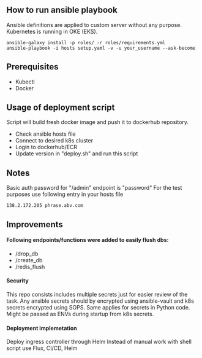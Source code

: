 ## How to run ansible playbook
Ansible definitions are applied to custom server without any purpose. Kubernetes is running in OKE (EKS).
```
ansible-galaxy install -p roles/ -r roles/requirements.yml
ansible-playbook -i hosts setup.yaml -v -u your_username --ask-become
```
## Prerequisites
- Kubectl
- Docker


## Usage of deployment script
Script will build fresh docker image and push it to dockerhub repository.
-  Check ansible hosts file
-  Connect to desired k8s cluster
-  Login to dockerhub/ECR
- Update version in "deploy.sh" and run this script


##  Notes
Basic auth password for "/admin" endpoint is "password"
For the test purposes use following entry in your hosts file
```
138.2.172.205 phrase.abv.com
```

## Improvements
#### Following endpoints/functions were added to easily flush dbs:
- /drop_db
- /create_db
- /redis_flush

#### Security
This repo consists includes multiple secrets just for easier review of the task.
Any ansible secrets should by encrypted using ansible-vault and k8s secrets encrypted using SOPS.
Same applies for secrets in Python code. Might be passed as ENVs during startup from k8s secrets.

#### Deployment implemetation
Deploy ingress controller through Helm
Instead of manual work with shell script use Flux, CI/CD, Helm


